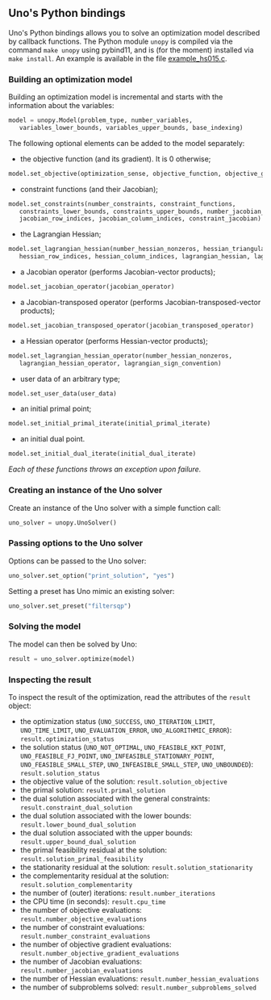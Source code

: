 ## Uno's Python bindings

Uno's Python bindings allows you to solve an optimization model described by callback functions.
The Python module `unopy` is compiled via the command `make unopy` using pybind11, and is (for the moment) installed via `make install`.
An example is available in the file [example_hs015.c](example/example_hs015.py).

### Building an optimization model

Building an optimization model is incremental and starts with the information about the variables:

```python
model = unopy.Model(problem_type, number_variables,
   variables_lower_bounds, variables_upper_bounds, base_indexing)
```

The following optional elements can be added to the model separately:
- the objective function (and its gradient). It is 0 otherwise;
```python
model.set_objective(optimization_sense, objective_function, objective_gradient)
```
- constraint functions (and their Jacobian);
```python
model.set_constraints(number_constraints, constraint_functions,
   constraints_lower_bounds, constraints_upper_bounds, number_jacobian_nonzeros,
   jacobian_row_indices, jacobian_column_indices, constraint_jacobian)
```
- the Lagrangian Hessian;
```python
model.set_lagrangian_hessian(number_hessian_nonzeros, hessian_triangular_part, 
   hessian_row_indices, hessian_column_indices, lagrangian_hessian, lagrangian_sign_convention)
```
- a Jacobian operator (performs Jacobian-vector products);
```python
model.set_jacobian_operator(jacobian_operator)
```
- a Jacobian-transposed operator (performs Jacobian-transposed-vector products);
```python
model.set_jacobian_transposed_operator(jacobian_transposed_operator)
```
- a Hessian operator (performs Hessian-vector products);
```python
model.set_lagrangian_hessian_operator(number_hessian_nonzeros,
   lagrangian_hessian_operator, lagrangian_sign_convention)
```
- user data of an arbitrary type;
```python
model.set_user_data(user_data)
```
- an initial primal point;
```python
model.set_initial_primal_iterate(initial_primal_iterate)
```
- an initial dual point.
```python
model.set_initial_dual_iterate(initial_dual_iterate)
```

*Each of these functions throws an exception upon failure.*

### Creating an instance of the Uno solver

Create an instance of the Uno solver with a simple function call:
```python
uno_solver = unopy.UnoSolver()
```

### Passing options to the Uno solver

Options can be passed to the Uno solver:
```python
uno_solver.set_option("print_solution", "yes")
```

Setting a preset has Uno mimic an existing solver:
```python
uno_solver.set_preset("filtersqp")
```

### Solving the model

The model can then be solved by Uno:
```python
result = uno_solver.optimize(model)
```

### Inspecting the result

To inspect the result of the optimization, read the attributes of the `result` object:
- the optimization status (`UNO_SUCCESS`, `UNO_ITERATION_LIMIT`, `UNO_TIME_LIMIT`, `UNO_EVALUATION_ERROR`, `UNO_ALGORITHMIC_ERROR`): `result.optimization_status`
- the solution status (`UNO_NOT_OPTIMAL`, `UNO_FEASIBLE_KKT_POINT`, `UNO_FEASIBLE_FJ_POINT`, `UNO_INFEASIBLE_STATIONARY_POINT`, `UNO_FEASIBLE_SMALL_STEP`, `UNO_INFEASIBLE_SMALL_STEP`, `UNO_UNBOUNDED`): `result.solution_status`
- the objective value of the solution: `result.solution_objective`
- the primal solution: `result.primal_solution`
- the dual solution associated with the general constraints: `result.constraint_dual_solution`
- the dual solution associated with the lower bounds: `result.lower_bound_dual_solution`
- the dual solution associated with the upper bounds: `result.upper_bound_dual_solution`
- the primal feasibility residual at the solution: `result.solution_primal_feasibility`
- the stationarity residual at the solution: `result.solution_stationarity`
- the complementarity residual at the solution: `result.solution_complementarity`
- the number of (outer) iterations: `result.number_iterations`
- the CPU time (in seconds): `result.cpu_time`
- the number of objective evaluations: `result.number_objective_evaluations`
- the number of constraint evaluations: `result.number_constraint_evaluations`
- the number of objective gradient evaluations: `result.number_objective_gradient_evaluations`
- the number of Jacobian evaluations: `result.number_jacobian_evaluations`
- the number of Hessian evaluations: `result.number_hessian_evaluations`
- the number of subproblems solved: `result.number_subproblems_solved`

